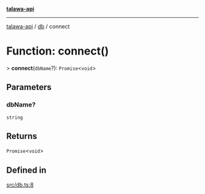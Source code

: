 [**talawa-api**](../../README.md)

***

[talawa-api](../../modules.md) / [db](../README.md) / connect

# Function: connect()

\> **connect**(`dbName`?): `Promise`\<`void`\>

## Parameters

### dbName?

`string`

## Returns

`Promise`\<`void`\>

## Defined in

[src/db.ts:8](https://github.com/PalisadoesFoundation/talawa-api/blob/039b0f127fb8caa46d57186ab4b3bb27fe150903/src/db.ts#L8)
